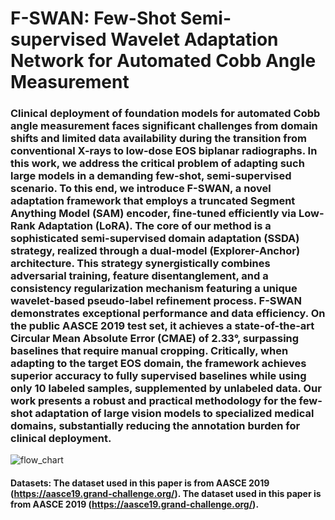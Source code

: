 # F-SWAN: Few-Shot Semi-supervised Wavelet Adaptation Network for Automated Cobb Angle Measurement

### Clinical deployment of foundation models for automated Cobb angle measurement faces significant challenges from domain shifts and limited data availability during the transition from conventional X-rays to low-dose EOS biplanar radiographs. In this work, we address the critical problem of adapting such large models in a demanding few-shot, semi-supervised scenario. To this end, we introduce F-SWAN, a novel adaptation framework that employs a truncated Segment Anything Model (SAM) encoder, fine-tuned efficiently via Low-Rank Adaptation (LoRA). The core of our method is a sophisticated semi-supervised domain adaptation (SSDA) strategy, realized through a dual-model (Explorer-Anchor) architecture. This strategy synergistically combines adversarial training, feature disentanglement, and a consistency regularization mechanism featuring a unique wavelet-based pseudo-label refinement process. F-SWAN demonstrates exceptional performance and data efficiency. On the public AASCE 2019 test set, it achieves a state-of-the-art Circular Mean Absolute Error (CMAE) of 2.33°, surpassing baselines that require manual cropping. Critically, when adapting to the target EOS domain, the framework achieves superior accuracy to fully supervised baselines while using only 10 labeled samples, supplemented by unlabeled data. Our work presents a robust and practical methodology for the few-shot adaptation of large vision models to specialized medical domains, substantially reducing the annotation burden for clinical deployment.

![flow_chart](https://github.com/user-attachments/assets/40d29c9d-6a51-4be1-a338-ed0513525b61)

#### Datasets: The dataset used in this paper is from AASCE 2019 (https://aasce19.grand-challenge.org/). The dataset used in this paper is from AASCE 2019 (https://aasce19.grand-challenge.org/).




